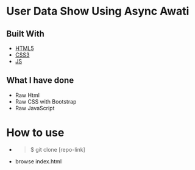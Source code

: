 # User Data Show Using Async Awati

## Built With

-   [HTML5](https://developer.mozilla.org/en-US/docs/Web/Guide/HTML/HTML5)
-   [CSS3](https://developer.mozilla.org/en-US/docs/Web/CSS/CSS3)
-   [JS](https://developer.mozilla.org/en-US/docs/Web/JavaScript)

## What I have done

-   Raw Html
-   Raw CSS with Bootstrap
-   Raw JavaScript

# How to use

-   > $ git clone [repo-link]
-   browse index.html
